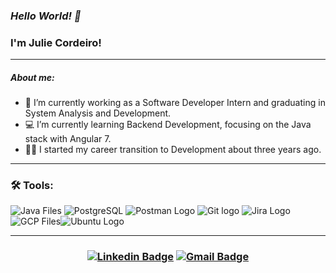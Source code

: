 ### _Hello World! 👋_
### I'm Julie Cordeiro!
---
##### _About me:_

- 🚀 I’m currently working as a Software Developer Intern and graduating in System Analysis and Development.
- 💻 I’m currently learning Backend Development, focusing on the Java stack with Angular 7.
- :running_woman: I started my career transition to Development about three years ago.


---
### 🛠 Tools: 

![Java Files](https://i.ibb.co/Dg12PZJ/script-java-2.png) ![PostgreSQL](https://i.ibb.co/HTzrcbN/postgresql-plain-logo-icon-146389.png) ![Postman Logo](https://i.ibb.co/Y2NKN4n/postman-alt-macos-bigsur-icon-189814.png) ![Git logo](https://i.ibb.co/8mc3b0t/git.png) ![Jira Logo](https://i.ibb.co/BsSm3m8/atlassian-jira-logo-icon-170511.png) ![GCP Files](https://i.ibb.co/QFK06yC/google-marketing-platform-logo-icon-159347.png)![Ubuntu Logo](https://i.ibb.co/mGWFHnS/ubuntu.png)

---

### <center> [![Linkedin Badge](https://img.shields.io/badge/-LinkedIn-blue?style=flat-square&logo=Linkedin&logoColor=white&link=link_do_seu_perfil_no_linkedin)](https://www.linkedin.com/in/julie-cordeiro-b6a949204/)  [![Gmail Badge](https://img.shields.io/badge/-Gmail-c14438?style=flat-square&logo=Gmail&logoColor=white&link=mailto:seu_email)](juliecordeiro1@gmail.com) </center>
